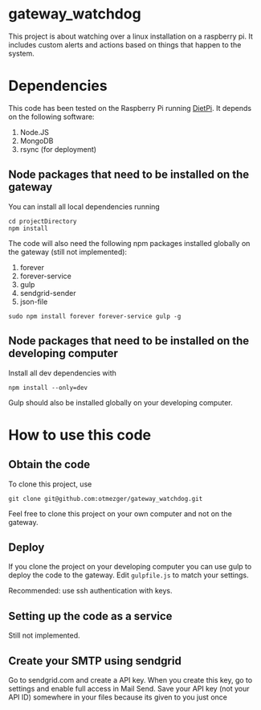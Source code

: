 # gateway_watchdog
This project is about watching over a linux installation on a raspberry pi. It includes custom alerts and actions based on things that happen to the system.

# Dependencies
This code has been tested on the Raspberry Pi running [DietPi](http://dietpi.com/). It depends on the following software:

1. Node.JS
1. MongoDB
1. rsync (for deployment)

## Node packages that need to be installed on the gateway
You can install all local dependencies running
```
cd projectDirectory
npm install
```
The code will also need the following npm packages installed globally on the gateway (still not implemented):

1. forever
1. forever-service
1. gulp
1. sendgrid-sender
1. json-file
```
sudo npm install forever forever-service gulp -g
```

## Node packages that need to be installed on the developing computer
Install all dev dependencies with
```
npm install --only=dev
```

Gulp should also be installed globally on your developing computer.


# How to use this code
## Obtain the code
To clone this project, use
```
git clone git@github.com:otmezger/gateway_watchdog.git
```

Feel free to clone this project on your own computer and not on the gateway.

## Deploy
If you clone the project on your developing computer you can use gulp to deploy the code to the gateway. Edit `gulpfile.js` to match your settings.

Recommended: use ssh authentication with keys.

## Setting up the code as a service
Still not implemented.

## Create your SMTP using sendgrid
Go to sendgrid.com and create a API key. When you create this key, go to settings and enable full access in Mail Send. 
Save your API key (not your API ID) somewhere in your files because its given to you just once
